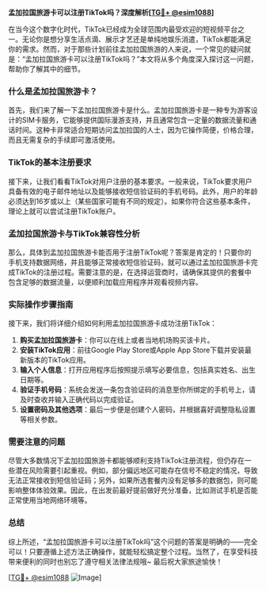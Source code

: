 **孟加拉国旅游卡可以注册TikTok吗？深度解析[[TG💪+ @esim1088](https://t.me/s/esim1088)]**

在当今这个数字化时代，TikTok已经成为全球范围内最受欢迎的短视频平台之一。无论你是想分享生活点滴、展示才艺还是单纯地娱乐消遣，TikTok都能满足你的需求。然而，对于那些计划前往孟加拉国旅游的人来说，一个常见的疑问就是：“孟加拉国旅游卡可以注册TikTok吗？”本文将从多个角度深入探讨这一问题，帮助你了解其中的细节。

### 什么是孟加拉国旅游卡？

首先，我们来了解一下孟加拉国旅游卡是什么。孟加拉国旅游卡是一种专为游客设计的SIM卡服务，它能够提供国际漫游支持，并且通常包含一定量的数据流量和通话时间。这种卡非常适合短期访问孟加拉国的人士，因为它操作简便，价格合理，而且无需复杂的手续即可激活使用。

### TikTok的基本注册要求

接下来，让我们看看TikTok对用户注册的基本要求。一般来说，TikTok要求用户具备有效的电子邮件地址以及能够接收短信验证码的手机号码。此外，用户的年龄必须达到16岁或以上（某些国家可能有不同的规定）。如果你符合这些基本条件，理论上就可以尝试注册TikTok账户。

### 孟加拉国旅游卡与TikTok兼容性分析

那么，具体到孟加拉国旅游卡能否用于注册TikTok呢？答案是肯定的！只要你的手机支持数据网络，并且能够正常接收短信验证码，就可以通过孟加拉国旅游卡完成TikTok的注册过程。需要注意的是，在选择运营商时，请确保其提供的套餐中包含足够的数据流量，以便顺利加载应用程序并观看视频内容。

### 实际操作步骤指南

接下来，我们将详细介绍如何利用孟加拉国旅游卡成功注册TikTok：

1. **购买孟加拉国旅游卡**：你可以在线上或者当地机场购买该卡片。
2. **安装TikTok应用**：前往Google Play Store或Apple App Store下载并安装最新版本的TikTok应用。
3. **输入个人信息**：打开应用程序后按照提示填写必要信息，包括真实姓名、出生日期等。
4. **验证手机号码**：系统会发送一条包含验证码的消息至你所绑定的手机号上，请及时查收并输入正确代码以完成验证。
5. **设置密码及其他选项**：最后一步便是创建个人密码，并根据喜好调整隐私设置等相关参数。

### 需要注意的问题

尽管大多数情况下孟加拉国旅游卡都能够顺利支持TikTok注册流程，但仍存在一些潜在风险需要引起重视。例如，部分偏远地区可能存在信号不稳定的情况，导致无法正常接收到短信验证码；另外，如果所选套餐内没有足够多的数据包，则可能影响整体体验效果。因此，在出发前最好提前做好充分准备，比如测试手机是否能正常使用当地网络环境等。

### 总结

综上所述，“孟加拉国旅游卡可以注册TikTok吗”这个问题的答案是明确的——完全可以！只要遵循上述方法正确操作，就能轻松搞定整个过程。当然了，在享受科技带来便利的同时也别忘了遵守相关法律法规哦~ 最后祝大家旅途愉快！

[[TG💪+ @esim1088](https://t.me/s/esim1088) ![Image](https://i.postimg.cc/4NQfJmqS/Snipaste-2025-05-13-00-14-12.png)]